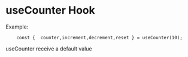 # useCounter Hook

Example: 
```
    const {  counter,increment,decrement,reset } = useCounter(10);
```

useCounter receive a default value 